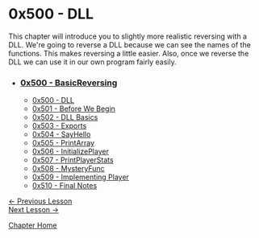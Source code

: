 # 0x500 - DLL

This chapter will introduce you to slightly more realistic reversing with a DLL. We're going to reverse a DLL because we can see the names of the functions. This makes reversing a little easier. Also, once we reverse the DLL we can use it in our own program fairly easily.

* ### [0x500 - BasicReversing](0x400-BasicReversing.md)
    * [0x500 - DLL](0x500-DLL.md)
    * [0x501 - Before We Begin](0x501-BeforeWeBegin.md)
    * [0x502 - DLL Basics](0x502-DLLBasics.md)
    * [0x503 - Exports](0x503-Exports.md)
    * [0x504 - SayHello](0x504-SayHello.md)
    * [0x505 - PrintArray](0x505-PrintArray.md)
    * [0x506 - InitializePlayer](0x506-InitializePlayer.md)
    * [0x507 - PrintPlayerStats](0x507-PrintPlayerStats.md)
    * [0x508 - MysteryFunc](0x508-MysteryFunc.md)
    * [0x509 - Implementing Player](0x509-ImplementingPlayer.md)
    * [0x510 - Final Notes](0x510-FinalNotes.md)

[<- Previous Lesson](../0x400-Tools/0x404-Loops.md)  
[Next Lesson ->](0x501-BeforeWeBegin.md)  

[Chapter Home](0x500-DLL.md)  
